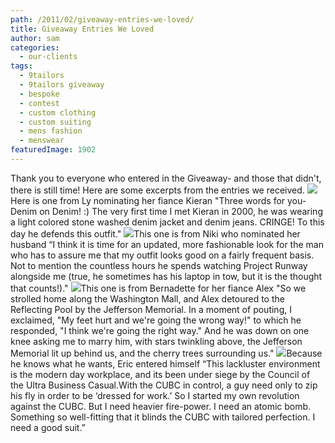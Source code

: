 ```yaml
---
path: /2011/02/giveaway-entries-we-loved/
title: Giveaway Entries We Loved
author: sam
categories: 
  - our-clients
tags: 
  - 9tailors
  - 9tailors giveaway
  - bespoke
  - contest
  - custom clothing
  - custom suiting
  - mens fashion
  - menswear
featuredImage: 1902
---
```

Thank you to everyone who entered in the Giveaway- and those that didn't, there is still time! Here are some excerpts from the entries we received. [![](http://4.bp.blogspot.com/-_z7E9SVV1Dw/TVVkHvuC4II/AAAAAAAAACo/rbg4njKydIg/s200/Kieran.bmp)](http://4.bp.blogspot.com/-_z7E9SVV1Dw/TVVkHvuC4II/AAAAAAAAACo/rbg4njKydIg/s1600/Kieran.bmp) Here is one from Ly nominating her fiance Kieran "Three words for you- Denim on Denim! :) The very first time I met Kieran in 2000, he was wearing a light colored stone washed denim jacket and denim jeans. CRINGE! To this day he defends this outfit." [![](http://3.bp.blogspot.com/-vZnnnHgwnkM/TVVj8M5T2HI/AAAAAAAAACg/YW01GvQ-sKI/s200/JeffAndNikki.jpg)](http://3.bp.blogspot.com/-vZnnnHgwnkM/TVVj8M5T2HI/AAAAAAAAACg/YW01GvQ-sKI/s1600/JeffAndNikki.jpg)This one is from Niki who nominated her husband “I think it is time for an updated, more fashionable look for the man who has to assure me that my outfit looks good on a fairly frequent basis. Not to mention the countless hours he spends watching Project Runway alongside me (true, he sometimes has his laptop in tow, but it is the thought that counts!)." [![](http://2.bp.blogspot.com/-XfrNpspFgyk/TVVjt2p_YjI/AAAAAAAAACY/dgxDmfaTEAA/s200/Bernadette%2B%2526%2BAlex.jpg)](http://2.bp.blogspot.com/-XfrNpspFgyk/TVVjt2p_YjI/AAAAAAAAACY/dgxDmfaTEAA/s1600/Bernadette%2B%2526%2BAlex.jpg)This one is from Bernadette for her fiance Alex "So we strolled home along the Washington Mall, and Alex detoured to the Reflecting Pool by the Jefferson Memorial. In a moment of pouting, I exclaimed, "My feet hurt and we're going the wrong way!" to which he responded, "I think we're going the right way." And he was down on one knee asking me to marry him, with stars twinkling above, the Jefferson Memorial lit up behind us, and the cherry trees surrounding us." [![](http://2.bp.blogspot.com/-0jlgbwK9UBs/TVVmw9brhTI/AAAAAAAAACw/xZdDKvFnU-I/s200/tumblr_lc33fhDbGl1qzssmv.jpg)](http://2.bp.blogspot.com/-0jlgbwK9UBs/TVVmw9brhTI/AAAAAAAAACw/xZdDKvFnU-I/s1600/tumblr_lc33fhDbGl1qzssmv.jpg)Because he knows what he wants, Eric entered himself “This lackluster environment is the modern day workplace, and its been under siege by the Council of the Ultra Business Casual.With the CUBC in control, a guy need only to zip his fly in order to be ‘dressed for work.’ So I started my own revolution against the CUBC. But I need heavier fire-power. I need an atomic bomb. Something so well-fitting that it blinds the CUBC with tailored perfection. I need a good suit.”